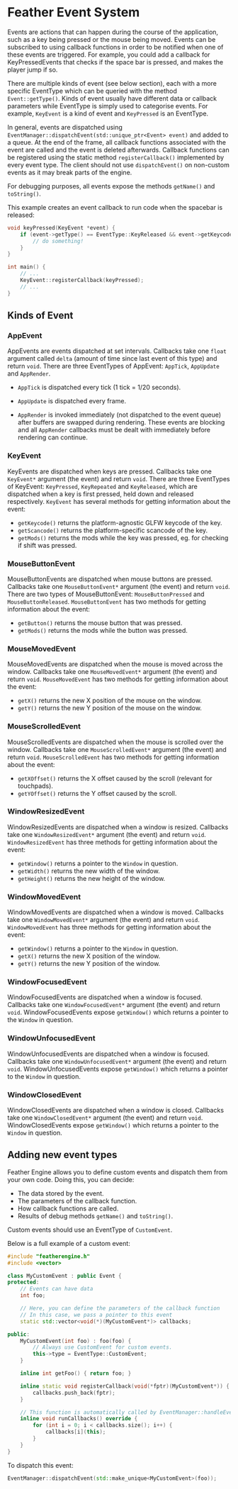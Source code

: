 # Feather Event System

Events are actions that can happen during the course of the application, such as a key being pressed or the mouse being moved. Events can be subscribed to using callback functions in order to be notified when one of these events are triggered. For example, you could add a callback for KeyPressedEvents that checks if the space bar is pressed, and makes the player jump if so.

There are multiple kinds of event (see below section), each with a more specific EventType which can be queried with the method `Event::getType()`. Kinds of event usually have different data or callback parameters while EventType is simply used to categorise events. For example, `KeyEvent` is a kind of event and `KeyPressed` is an EventType.

In general, events are dispatched using `EventManager::dispatchEvent(std::unique_ptr<Event> event)` and added to a queue. At the end of the frame, all callback functions associated with the event are called and the event is deleted afterwards. Callback functions can be registered using the static method `registerCallback()` implemented by every event type. The client should not use `dispatchEvent()` on non-custom events as it may break parts of the engine.

For debugging purposes, all events expose the methods `getName()` and `toString()`.

This example creates an event callback to run code when the spacebar is released:

```c++
void keyPressed(KeyEvent *event) {
    if (event->getType() == EventType::KeyReleased && event->getKeycode() == GLFW_KEY_SPACE) {
        // do something!
    }
}

int main() {
    // ...
    KeyEvent::registerCallback(keyPressed);
    // ...
}
```

## Kinds of Event

### AppEvent

AppEvents are events dispatched at set intervals. Callbacks take one `float` argument called `delta` (amount of time since last event of this type) and return `void`. There are three EventTypes of AppEvent: `AppTick`, `AppUpdate` and `AppRender`.

- `AppTick` is dispatched every tick (1 tick = 1/20 seconds).

- `AppUpdate` is dispatched every frame.

- `AppRender` is invoked immediately (not dispatched to the event queue) after buffers are swapped during rendering. These events are blocking and all `AppRender` callbacks must be dealt with immediately before rendering can continue.

### KeyEvent

KeyEvents are dispatched when keys are pressed. Callbacks take one `KeyEvent*` argument (the event) and return `void`. There are three EventTypes of KeyEvent: `KeyPressed`, `KeyRepeated` and `KeyReleased`, which are dispatched when a key is first pressed, held down and released respectively. `KeyEvent` has several methods for getting information about the event:

- `getKeycode()` returns the platform-agnostic GLFW keycode of the key.
- `getScancode()` returns the platform-specific scancode of the key.
- `getMods()` returns the mods while the key was pressed, eg. for checking if shift was pressed.

### MouseButtonEvent

MouseButtonEvents are dispatched when mouse buttons are pressed. Callbacks take one `MouseButtonEvent*` argument (the event) and return `void`. There are two types of MouseButtonEvent: `MouseButtonPressed` and `MouseButtonReleased`. `MouseButtonEvent` has two methods for getting information about the event:

- `getButton()` returns the mouse button that was pressed.
- `getMods()` returns the mods while the button was pressed.

### MouseMovedEvent

MouseMovedEvents are dispatched when the mouse is moved across the window. Callbacks take one `MouseMovedEvent*` argument (the event) and return `void`. `MouseMovedEvent` has two methods for getting information about the event:

- `getX()` returns the new X position of the mouse on the window.
- `getY()` returns the new Y position of the mouse on the window.

### MouseScrolledEvent

MouseScrolledEvents are dispatched when the mouse is scrolled over the window. Callbacks take one `MouseScrolledEvent*` argument (the event) and return `void`. `MouseScrolledEvent` has two methods for getting information about the event:

- `getXOffset()` returns the X offset caused by the scroll (relevant for touchpads).
- `getYOffset()` returns the Y offset caused by the scroll.

### WindowResizedEvent

WindowResizedEvents are dispatched when a window is resized. Callbacks take one `WindowResizedEvent*` argument (the event) and return `void`. `WindowResizedEvent` has three methods for getting information about the event:

- `getWindow()` returns a pointer to the `Window` in question.
- `getWidth()` returns the new width of the window.
- `getHeight()` returns the new height of the window.

### WindowMovedEvent

WindowMovedEvents are dispatched when a window is moved. Callbacks take one `WindowMovedEvent*` argument (the event) and return `void`. `WindowMovedEvent` has three methods for getting information about the event:

- `getWindow()` returns a pointer to the `Window` in question.
- `getX()` returns the new X position of the window.
- `getY()` returns the new Y position of the window.

### WindowFocusedEvent

WindowFocusedEvents are dispatched when a window is focused. Callbacks take one `WindowFocusedEvent*` argument (the event) and return `void`. WindowFocusedEvents expose `getWindow()` which returns a pointer to the `Window` in question.

### WindowUnfocusedEvent

WindowUnfocusedEvents are dispatched when a window is focused. Callbacks take one `WindowUnfocusedEvent*` argument (the event) and return `void`. WindowUnfocusedEvents expose `getWindow()` which returns a pointer to the `Window` in question.

### WindowClosedEvent

WindowClosedEvents are dispatched when a window is closed. Callbacks take one `WindowClosedEvent*` argument (the event) and return `void`. WindowClosedEvents expose `getWindow()` which returns a pointer to the `Window` in question.

## Adding new event types

Feather Engine allows you to define custom events and dispatch them from your own code. Doing this, you can decide:

- The data stored by the event.
- The parameters of the callback function.
- How callback functions are called.
- Results of debug methods `getName()` and `toString()`.

Custom events should use an EventType of `CustomEvent`.

Below is a full example of a custom event:

```c++
#include "featherengine.h"
#include <vector>

class MyCustomEvent : public Event {
protected:
    // Events can have data
    int foo;

    // Here, you can define the parameters of the callback function
    // In this case, we pass a pointer to this event
    static std::vector<void(*)(MyCustomEvent*)> callbacks;

public:
    MyCustomEvent(int foo) : foo(foo) {
        // Always use CustomEvent for custom events.
        this->type = EventType::CustomEvent;
    }

    inline int getFoo() { return foo; }

    inline static void registerCallback(void(*fptr)(MyCustomEvent*)) {
        callbacks.push_back(fptr);
    }

    // This function is automatically called by EventManager::handleEvent() at the end of each frame
    inline void runCallbacks() override {
        for (int i = 0; i < callbacks.size(); i++) {
            callbacks[i](this);
        }
    }
}
```

To dispatch this event:
```c++
EventManager::dispatchEvent(std::make_unique<MyCustomEvent>(foo));
```
